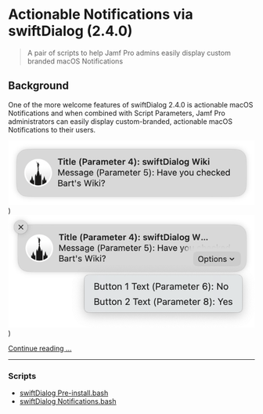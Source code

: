 # Actionable Notifications via swiftDialog (2.4.0)

> A pair of scripts to help Jamf Pro admins easily display custom branded macOS Notifications 


## Background

One of the more welcome features of swiftDialog 2.4.0 is actionable macOS Notifications and when combined with Script Parameters, Jamf Pro administrators can easily display custom-branded, actionable macOS Notifications to their users.

![Custom Branded Notification](images/sd_Notifications-00001.png))
![Custom Branded Notification](images/sd_Notifications-00002.png))


[Continue reading …](https://snelson.us/)

---

### Scripts
- [swiftDialog Pre-install.bash](swiftDialog%20Pre-install.bash)
- [swiftDialog Notifications.bash](swiftDialog%20Notifications.bash)